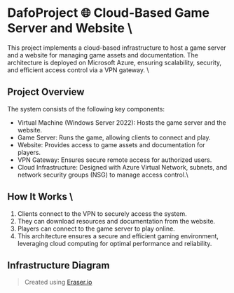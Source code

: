 
# DafoProject 🌐 Cloud-Based Game Server and Website \
This project implements a cloud-based infrastructure to host a game server and a website for managing game assets and documentation. The architecture is deployed on Microsoft Azure, ensuring scalability, security, and efficient access control via a VPN gateway. \

## Project Overview
The system consists of the following key components:

- Virtual Machine (Windows Server 2022): Hosts the game server and the website.
- Game Server: Runs the game, allowing clients to connect and play.
- Website: Provides access to game assets and documentation for players.
- VPN Gateway: Ensures secure remote access for authorized users.
- Cloud Infrastructure: Designed with Azure Virtual Network, subnets, and network security groups (NSG) to manage access control.\

## How It Works \ 
1. Clients connect to the VPN to securely access the system.
2. They can download resources and documentation from the website.
3. Players can connect to the game server to play online.
4. This architecture ensures a secure and efficient gaming environment, leveraging cloud computing for optimal performance and reliability.

## Infrastructure Diagram
> Created using [Eraser.io](https://www.eraser.io/diagramgpt)


